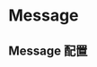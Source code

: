 <script setup>
import Default from './default.vue'
import API from './api.vue'
</script>

# Message

<Preview comp-name="Message" demo-name="default">
  <Default />
</Preview>

## Message 配置

<API/>
